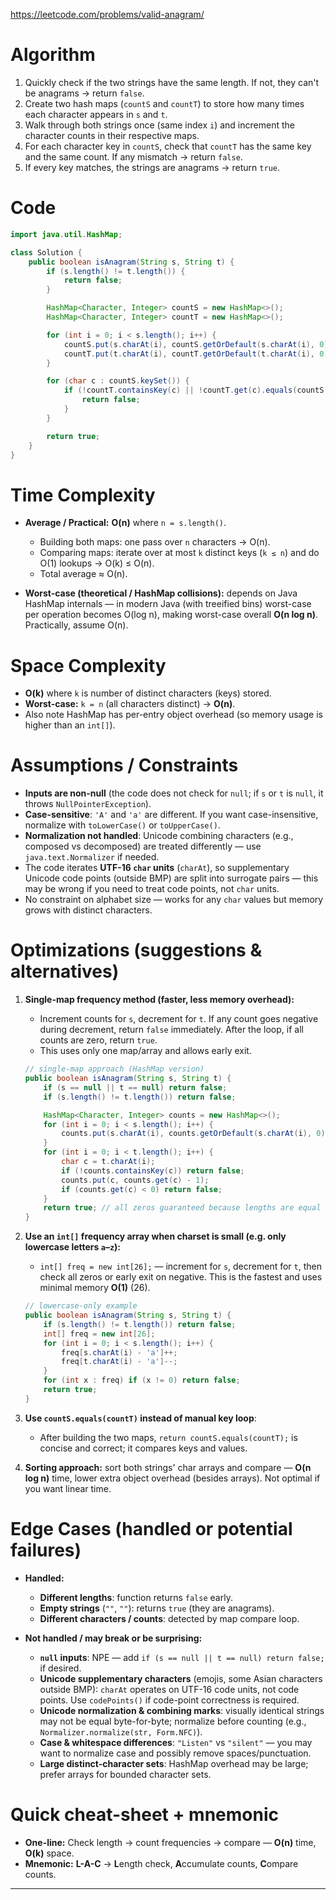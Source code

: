 https://leetcode.com/problems/valid-anagram/

# Algorithm 

1. Quickly check if the two strings have the same length. If not, they can't be anagrams → return `false`.
2. Create two hash maps (`countS` and `countT`) to store how many times each character appears in `s` and `t`.
3. Walk through both strings once (same index `i`) and increment the character counts in their respective maps.
4. For each character key in `countS`, check that `countT` has the same key and the same count. If any mismatch → return `false`.
5. If every key matches, the strings are anagrams → return `true`.

# Code

```java
import java.util.HashMap;

class Solution {
    public boolean isAnagram(String s, String t) {
        if (s.length() != t.length()) {
            return false;
        }

        HashMap<Character, Integer> countS = new HashMap<>();
        HashMap<Character, Integer> countT = new HashMap<>();

        for (int i = 0; i < s.length(); i++) {
            countS.put(s.charAt(i), countS.getOrDefault(s.charAt(i), 0) + 1);
            countT.put(t.charAt(i), countT.getOrDefault(t.charAt(i), 0) + 1);
        }

        for (char c : countS.keySet()) {
            if (!countT.containsKey(c) || !countT.get(c).equals(countS.get(c))) {
                return false;
            }
        }

        return true;
    }
}
```

# Time Complexity

* **Average / Practical:** **O(n)** where `n = s.length()`.

  * Building both maps: one pass over `n` characters → O(n).
  * Comparing maps: iterate over at most `k` distinct keys (`k ≤ n`) and do O(1) lookups → O(k) ≤ O(n).
  * Total average ≈ O(n).
* **Worst-case (theoretical / HashMap collisions):** depends on Java HashMap internals — in modern Java (with treeified bins) worst-case per operation becomes O(log n), making worst-case overall **O(n log n)**. Practically, assume O(n).

# Space Complexity

* **O(k)** where `k` is number of distinct characters (keys) stored.
* **Worst-case:** `k = n` (all characters distinct) → **O(n)**.
* Also note HashMap has per-entry object overhead (so memory usage is higher than an `int[]`).

# Assumptions / Constraints

* **Inputs are non-null** (the code does not check for `null`; if `s` or `t` is `null`, it throws `NullPointerException`).
* **Case-sensitive**: `'A'` and `'a'` are different. If you want case-insensitive, normalize with `toLowerCase()` or `toUpperCase()`.
* **Normalization not handled**: Unicode combining characters (e.g., composed vs decomposed) are treated differently — use `java.text.Normalizer` if needed.
* The code iterates **UTF-16 `char` units** (`charAt`), so supplementary Unicode code points (outside BMP) are split into surrogate pairs — this may be wrong if you need to treat code points, not `char` units.
* No constraint on alphabet size — works for any `char` values but memory grows with distinct characters.

# Optimizations (suggestions & alternatives)

1. **Single-map frequency method (faster, less memory overhead):**

   * Increment counts for `s`, decrement for `t`. If any count goes negative during decrement, return `false` immediately. After the loop, if all counts are zero, return `true`.
   * This uses only one map/array and allows early exit.

   ```java
   // single-map approach (HashMap version)
   public boolean isAnagram(String s, String t) {
       if (s == null || t == null) return false;
       if (s.length() != t.length()) return false;

       HashMap<Character, Integer> counts = new HashMap<>();
       for (int i = 0; i < s.length(); i++) {
           counts.put(s.charAt(i), counts.getOrDefault(s.charAt(i), 0) + 1);
       }
       for (int i = 0; i < t.length(); i++) {
           char c = t.charAt(i);
           if (!counts.containsKey(c)) return false;
           counts.put(c, counts.get(c) - 1);
           if (counts.get(c) < 0) return false;
       }
       return true; // all zeros guaranteed because lengths are equal and no negatives encountered
   }
   ```
2. **Use an `int[]` frequency array when charset is small (e.g. only lowercase letters `a`–`z`):**

   * `int[] freq = new int[26];` — increment for `s`, decrement for `t`, then check all zeros or early exit on negative. This is the fastest and uses minimal memory **O(1)** (26).

   ```java
   // lowercase-only example
   public boolean isAnagram(String s, String t) {
       if (s.length() != t.length()) return false;
       int[] freq = new int[26];
       for (int i = 0; i < s.length(); i++) {
           freq[s.charAt(i) - 'a']++;
           freq[t.charAt(i) - 'a']--;
       }
       for (int x : freq) if (x != 0) return false;
       return true;
   }
   ```
3. **Use `countS.equals(countT)` instead of manual key loop**:

   * After building the two maps, `return countS.equals(countT);` is concise and correct; it compares keys and values.
4. **Sorting approach:** sort both strings' char arrays and compare — **O(n log n)** time, lower extra object overhead (besides arrays). Not optimal if you want linear time.

# Edge Cases (handled or potential failures)

* **Handled:**

  * **Different lengths**: function returns `false` early.
  * **Empty strings** (`""`, `""`): returns `true` (they are anagrams).
  * **Different characters / counts**: detected by map compare loop.
* **Not handled / may break or be surprising:**

  * **`null` inputs**: NPE — add `if (s == null || t == null) return false;` if desired.
  * **Unicode supplementary characters** (emojis, some Asian characters outside BMP): `charAt` operates on UTF-16 code units, not code points. Use `codePoints()` if code-point correctness is required.
  * **Unicode normalization & combining marks**: visually identical strings may not be equal byte-for-byte; normalize before counting (e.g., `Normalizer.normalize(str, Form.NFC)`).
  * **Case & whitespace differences**: `"Listen"` vs `"silent"` — you may want to normalize case and possibly remove spaces/punctuation.
  * **Large distinct-character sets**: HashMap overhead may be large; prefer arrays for bounded character sets.

# Quick cheat-sheet + mnemonic

* **One-line:** Check length → count frequencies → compare — **O(n)** time, **O(k)** space.
* **Mnemonic:** **L-A-C** → **L**ength check, **A**ccumulate counts, **C**ompare counts.

 

---


